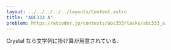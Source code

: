```yaml
---
layout: ../../../../../layouts/Content.astro
title: "ABC333 A"
problem: https://atcoder.jp/contests/abc333/tasks/abc333_a
---
```

Crystal なら文字列に掛け算が用意されている.

